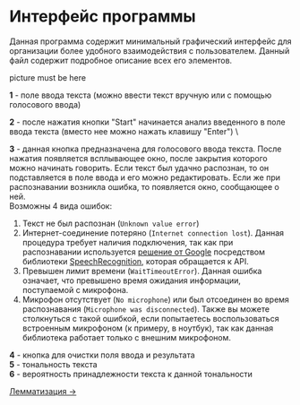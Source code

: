 # Интерфейс программы
Данная программа содержит минимальный графический интерфейс для организации более удобного взаимодействия с пользователем.
Данный файл содержит подробное описание всех его элементов.

picture must be here

**1** - поле ввода текста (можно ввести текст вручную или с помощью голосового ввода)

**2** - после нажатия кнопки "Start" начинается анализ введенного в поле ввода текста (вместо нее можно нажать клавишу "Enter") \

**3** - данная кнопка предназначена для голосового ввода текста. После нажатия появляется всплывающее окно, после закрытия которого
можно начинать говорить. Если текст был удачно распознан, то он подставляется в поле ввода и его можно редактировать. Если же при
распознавании возникла ошибка, то появляется окно, сообщающее о ней.\
Возможны 4 вида ошибок: 
1. Текст не был распознан (`Unknown value error`)
2. Интернет-соединение потеряно (`Internet connection lost`). Данная процедура требует наличия подключения, так как при 
распознавании используется [решение от Google](https://cloud.google.com/speech/) посредством библиотеки 
[SpeechRecognition](https://pypi.python.org/pypi/SpeechRecognition), которая обращается к API.
3. Превышен лимит времени (`WaitTimeoutError`). Данная ошибка означает, что превышено время ожидания информации, поступаемой
с микрофона.
4. Микрофон отсутствует (`No microphone`) или был отсоединен во время распознавания (`Microphone was disconnected`). Также вы
можете столкнуться с такой ошибкой, если попытаетесь воспользоваться встроенным микрофоном (к примеру, в ноутбук), так как
данная библиотека работает только с внешним микрофоном.

**4** - кнопка для очистки поля ввода и результата \
**5** - тональность текста \
**6** - вероятность принадлежности текста к данной тональности  

[Лемматизация →](./lemmatization.md)
